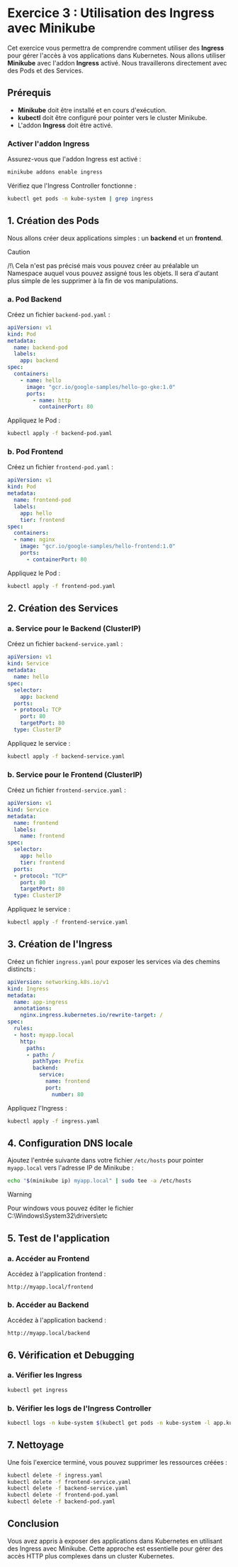 # Exercice 3 : Utilisation des Ingress avec Minikube

Cet exercice vous permettra de comprendre comment utiliser des **Ingress** pour gérer l'accès à vos applications dans Kubernetes. Nous allons utiliser **Minikube** avec l'addon **Ingress** activé. Nous travaillerons directement avec des Pods et des Services.

## Prérequis

- **Minikube** doit être installé et en cours d'exécution.
- **kubectl** doit être configuré pour pointer vers le cluster Minikube.
- L'addon **Ingress** doit être activé.

### Activer l'addon Ingress

Assurez-vous que l'addon Ingress est activé :

```bash
minikube addons enable ingress
```

Vérifiez que l'Ingress Controller fonctionne :

```bash
kubectl get pods -n kube-system | grep ingress
```

## 1. Création des Pods

Nous allons créer deux applications simples : un **backend** et un **frontend**.

> [!CAUTION]
> /!\ Cela n'est pas précisé mais vous pouvez créer au préalable un Namespace auquel vous pouvez assigné tous les objets. Il sera d'autant plus simple de les supprimer à la fin de vos manipulations.

### a. Pod Backend

Créez un fichier `backend-pod.yaml` :

```yaml
apiVersion: v1
kind: Pod
metadata:
  name: backend-pod
  labels:
    app: backend
spec:
  containers:
    - name: hello
      image: "gcr.io/google-samples/hello-go-gke:1.0"
      ports:
        - name: http
          containerPort: 80
```

Appliquez le Pod :

```bash
kubectl apply -f backend-pod.yaml
```

### b. Pod Frontend

Créez un fichier `frontend-pod.yaml` :

```yaml
apiVersion: v1
kind: Pod
metadata:
  name: frontend-pod
  labels:
    app: hello
    tier: frontend
spec:
  containers:
  - name: nginx
    image: "gcr.io/google-samples/hello-frontend:1.0"
    ports:
      - containerPort: 80
```

Appliquez le Pod :

```bash
kubectl apply -f frontend-pod.yaml
```

## 2. Création des Services

### a. Service pour le Backend (ClusterIP)

Créez un fichier `backend-service.yaml` :

```yaml
apiVersion: v1
kind: Service
metadata:
  name: hello
spec:
  selector:
    app: backend
  ports:
  - protocol: TCP
    port: 80
    targetPort: 80
  type: ClusterIP
```

Appliquez le service :

```bash
kubectl apply -f backend-service.yaml
```

### b. Service pour le Frontend (ClusterIP)

Créez un fichier `frontend-service.yaml` :

```yaml
apiVersion: v1
kind: Service
metadata:
  name: frontend
  labels:
    name: frontend
spec:
  selector:
    app: hello
    tier: frontend
  ports:
  - protocol: "TCP"
    port: 80
    targetPort: 80
  type: ClusterIP
```

Appliquez le service :

```bash
kubectl apply -f frontend-service.yaml
```

## 3. Création de l'Ingress

Créez un fichier `ingress.yaml` pour exposer les services via des chemins distincts :

```yaml
apiVersion: networking.k8s.io/v1
kind: Ingress
metadata:
  name: app-ingress
  annotations:
    nginx.ingress.kubernetes.io/rewrite-target: /
spec:
  rules:
  - host: myapp.local
    http:
      paths:
      - path: /
        pathType: Prefix
        backend:
          service:
            name: frontend
            port:
              number: 80
```

Appliquez l'Ingress :

```bash
kubectl apply -f ingress.yaml
```

## 4. Configuration DNS locale

Ajoutez l'entrée suivante dans votre fichier `/etc/hosts` pour pointer `myapp.local` vers l'adresse IP de Minikube :

```bash
echo "$(minikube ip) myapp.local" | sudo tee -a /etc/hosts
```

> [!WARNING]
> Pour windows vous pouvez éditer le fichier C:\Windows\System32\drivers\etc

## 5. Test de l'application

### a. Accéder au Frontend

Accédez à l'application frontend :

```
http://myapp.local/frontend
```

### b. Accéder au Backend

Accédez à l'application backend :

```
http://myapp.local/backend
```

## 6. Vérification et Debugging

### a. Vérifier les Ingress

```bash
kubectl get ingress
```

### b. Vérifier les logs de l'Ingress Controller

```bash
kubectl logs -n kube-system $(kubectl get pods -n kube-system -l app.kubernetes.io/name=ingress-nginx -o jsonpath="{.items[0].metadata.name}")
```

## 7. Nettoyage

Une fois l'exercice terminé, vous pouvez supprimer les ressources créées :

```bash
kubectl delete -f ingress.yaml
kubectl delete -f frontend-service.yaml
kubectl delete -f backend-service.yaml
kubectl delete -f frontend-pod.yaml
kubectl delete -f backend-pod.yaml
```

## Conclusion

Vous avez appris à exposer des applications dans Kubernetes en utilisant des Ingress avec Minikube. Cette approche est essentielle pour gérer des accès HTTP plus complexes dans un cluster Kubernetes.

